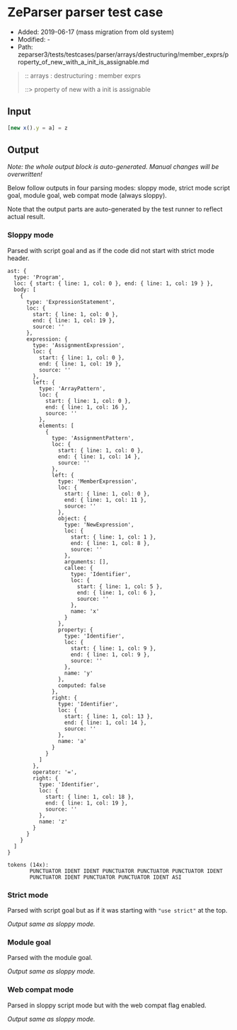 # ZeParser parser test case

- Added: 2019-06-17 (mass migration from old system)
- Modified: -
- Path: zeparser3/tests/testcases/parser/arrays/destructuring/member_exprs/property_of_new_with_a_init_is_assignable.md

> :: arrays : destructuring : member exprs
>
> ::> property of new with a init is assignable

## Input

`````js
[new x().y = a] = z
`````

## Output

_Note: the whole output block is auto-generated. Manual changes will be overwritten!_

Below follow outputs in four parsing modes: sloppy mode, strict mode script goal, module goal, web compat mode (always sloppy).

Note that the output parts are auto-generated by the test runner to reflect actual result.

### Sloppy mode

Parsed with script goal and as if the code did not start with strict mode header.

`````
ast: {
  type: 'Program',
  loc: { start: { line: 1, col: 0 }, end: { line: 1, col: 19 } },
  body: [
    {
      type: 'ExpressionStatement',
      loc: {
        start: { line: 1, col: 0 },
        end: { line: 1, col: 19 },
        source: ''
      },
      expression: {
        type: 'AssignmentExpression',
        loc: {
          start: { line: 1, col: 0 },
          end: { line: 1, col: 19 },
          source: ''
        },
        left: {
          type: 'ArrayPattern',
          loc: {
            start: { line: 1, col: 0 },
            end: { line: 1, col: 16 },
            source: ''
          },
          elements: [
            {
              type: 'AssignmentPattern',
              loc: {
                start: { line: 1, col: 0 },
                end: { line: 1, col: 14 },
                source: ''
              },
              left: {
                type: 'MemberExpression',
                loc: {
                  start: { line: 1, col: 0 },
                  end: { line: 1, col: 11 },
                  source: ''
                },
                object: {
                  type: 'NewExpression',
                  loc: {
                    start: { line: 1, col: 1 },
                    end: { line: 1, col: 8 },
                    source: ''
                  },
                  arguments: [],
                  callee: {
                    type: 'Identifier',
                    loc: {
                      start: { line: 1, col: 5 },
                      end: { line: 1, col: 6 },
                      source: ''
                    },
                    name: 'x'
                  }
                },
                property: {
                  type: 'Identifier',
                  loc: {
                    start: { line: 1, col: 9 },
                    end: { line: 1, col: 9 },
                    source: ''
                  },
                  name: 'y'
                },
                computed: false
              },
              right: {
                type: 'Identifier',
                loc: {
                  start: { line: 1, col: 13 },
                  end: { line: 1, col: 14 },
                  source: ''
                },
                name: 'a'
              }
            }
          ]
        },
        operator: '=',
        right: {
          type: 'Identifier',
          loc: {
            start: { line: 1, col: 18 },
            end: { line: 1, col: 19 },
            source: ''
          },
          name: 'z'
        }
      }
    }
  ]
}

tokens (14x):
       PUNCTUATOR IDENT IDENT PUNCTUATOR PUNCTUATOR PUNCTUATOR IDENT
       PUNCTUATOR IDENT PUNCTUATOR PUNCTUATOR IDENT ASI
`````

### Strict mode

Parsed with script goal but as if it was starting with `"use strict"` at the top.

_Output same as sloppy mode._

### Module goal

Parsed with the module goal.

_Output same as sloppy mode._

### Web compat mode

Parsed in sloppy script mode but with the web compat flag enabled.

_Output same as sloppy mode._
